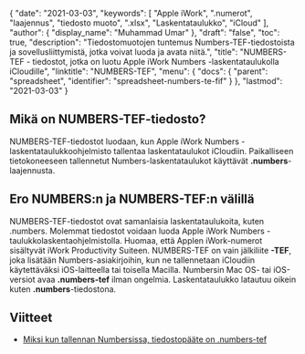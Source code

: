 {
  "date": "2021-03-03",
  "keywords": [
"Apple iWork",
".numerot",
"laajennus",
"tiedosto muoto",
".xlsx",
"Laskentataulukko",
"iCloud"
],
  "author": {
    "display_name": "Muhammad Umar"
},
  "draft": "false",
  "toc": true,
  "description": "Tiedostomuotojen tuntemus Numbers-TEF-tiedostoista ja sovellusliittymistä, jotka voivat luoda ja avata niitä.",
  "title": "NUMBERS-TEF - tiedostot, jotka on luotu Apple iWork Numbers -laskentataulukolla iCloudille",
  "linktitle": "NUMBERS-TEF",
  "menu": {
    "docs": {
      "parent": "spreadsheet",
      "identifier": "spreadsheet-numbers-te-fif"
}
},
  "lastmod": "2021-03-03"
}

## Mikä on NUMBERS-TEF-tiedosto?
NUMBERS-TEF-tiedostot luodaan, kun Apple iWork Numbers -laskentataulukkoohjelmisto tallentaa laskentataulukot iCloudiin. Paikalliseen tietokoneeseen tallennetut Numbers-laskentataulukot käyttävät **.numbers**-laajennusta.


## Ero NUMBERS:n ja NUMBERS-TEF:n välillä
NUMBERS-TEF-tiedostot ovat samanlaisia laskentataulukoita, kuten .numbers. Molemmat tiedostot voidaan luoda Apple iWork Numbers -taulukkolaskentaohjelmistolla. Huomaa, että Applen iWork-numerot sisältyvät iWork Productivity Suiteen. NUMBERS-TEF on vain jälkiliite **-TEF**, joka lisätään Numbers-asiakirjoihin, kun ne tallennetaan iCloudiin käytettäväksi iOS-laitteella tai toisella Macilla.
Numbersin Mac OS- tai iOS-versiot avaa **.numbers-tef** ilman ongelmia. Laskentataulukko latautuu oikein kuten **.numbers**-tiedostona.

## Viitteet ##

* [Miksi kun tallennan Numbersissa, tiedostopääte on .numbers-tef](https://ifelix.co.uk/tech/iwork/numbers/numbers001.html)



